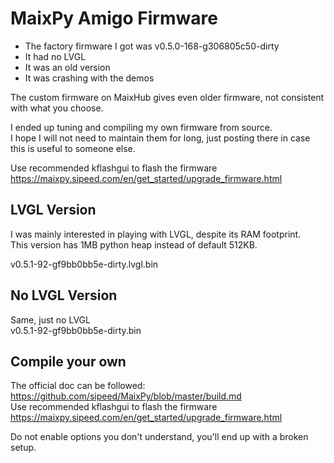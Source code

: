 # MaixPy Amigo Firmware

- The factory firmware I got was v0.5.0-168-g306805c50-dirty 
- It had no LVGL
- It was an old version
- It was crashing with the demos

The custom firmware on MaixHub gives even older firmware, not consistent with what you choose.

I ended up tuning and compiling my own firmware from source.  
I hope I will not need to maintain them for long, just posting there in case this is useful to someone else.

Use recommended kflashgui to flash the firmware https://maixpy.sipeed.com/en/get_started/upgrade_firmware.html

## LVGL Version

I was mainly interested in playing with LVGL, despite its RAM footprint.  
This version has 1MB python heap instead of default 512KB.

v0.5.1-92-gf9bb0bb5e-dirty.lvgl.bin

## No LVGL Version

Same, just no LVGL  
v0.5.1-92-gf9bb0bb5e-dirty.bin

## Compile your own

The official doc can be followed: https://github.com/sipeed/MaixPy/blob/master/build.md  
Use recommended kflashgui to flash the firmware https://maixpy.sipeed.com/en/get_started/upgrade_firmware.html

Do not enable options you don't understand, you'll end up with a broken setup.

